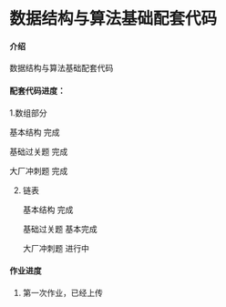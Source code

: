 # 数据结构与算法基础配套代码

#### 介绍
数据结构与算法基础配套代码

#### 配套代码进度：

1.数组部分

   基本结构   完成
   
   基础过关题 完成
   
   大厂冲刺题 完成 

2. 链表

   基本结构   完成
      
   基础过关题 基本完成
      
   大厂冲刺题 进行中  

 

#### 作业进度

1. 第一次作业，已经上传

 

 